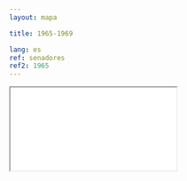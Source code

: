 ```yaml
---
layout: mapa

title: 1965-1969

lang: es
ref: senadores
ref2: 1965
---
```


<div>
<iframe class="mapa-iframe" src="../../repo_mapas/output/legislaturas/1925-1973/1965-1969_Senadores.html"></iframe>
</div>
